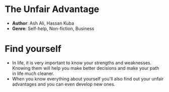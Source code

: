 # The Unfair Advantage
- **Author**: Ash Ali, Hassan Kuba
- **Genre**: Self-help, Non-fiction, Business

# Find yourself
- In life, it is very important to know your strengths and weaknesses. Knowing them will help you make better decisions and make your path in life much cleaner.
- When you know everything about yourself you'll also find out your unfair advantages and you can even develop new ones.